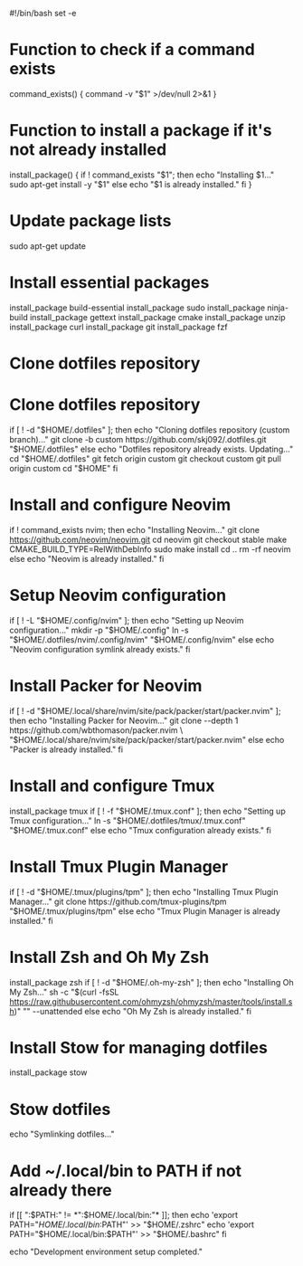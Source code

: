#!/bin/bash
set -e

# Function to check if a command exists
command_exists() {
    command -v "$1" >/dev/null 2>&1
}

# Function to install a package if it's not already installed
install_package() {
    if ! command_exists "$1"; then
        echo "Installing $1..."
        sudo apt-get install -y "$1"
    else
        echo "$1 is already installed."
    fi
}

# Update package lists
sudo apt-get update

# Install essential packages
install_package build-essential
install_package sudo
install_package ninja-build
install_package gettext
install_package cmake
install_package unzip
install_package curl
install_package git
install_package fzf

# Clone dotfiles repository
# Clone dotfiles repository
if [ ! -d "$HOME/.dotfiles" ]; then
    echo "Cloning dotfiles repository (custom branch)..."
    git clone -b custom https://github.com/skj092/.dotfiles.git "$HOME/.dotfiles"
else
    echo "Dotfiles repository already exists. Updating..."
    cd "$HOME/.dotfiles"
    git fetch origin custom
    git checkout custom
    git pull origin custom
    cd "$HOME"
fi

# Install and configure Neovim
if ! command_exists nvim; then
    echo "Installing Neovim..."
    git clone https://github.com/neovim/neovim.git
    cd neovim
    git checkout stable
    make CMAKE_BUILD_TYPE=RelWithDebInfo
    sudo make install
    cd ..
    rm -rf neovim
else
    echo "Neovim is already installed."
fi

# Setup Neovim configuration
if [ ! -L "$HOME/.config/nvim" ]; then
    echo "Setting up Neovim configuration..."
    mkdir -p "$HOME/.config"
    ln -s "$HOME/.dotfiles/nvim/.config/nvim" "$HOME/.config/nvim"
else
    echo "Neovim configuration symlink already exists."
fi

# Install Packer for Neovim
if [ ! -d "$HOME/.local/share/nvim/site/pack/packer/start/packer.nvim" ]; then
    echo "Installing Packer for Neovim..."
    git clone --depth 1 https://github.com/wbthomason/packer.nvim \
        "$HOME/.local/share/nvim/site/pack/packer/start/packer.nvim"
else
    echo "Packer is already installed."
fi

# Install and configure Tmux
install_package tmux
if [ ! -f "$HOME/.tmux.conf" ]; then
    echo "Setting up Tmux configuration..."
    ln -s "$HOME/.dotfiles/tmux/.tmux.conf" "$HOME/.tmux.conf"
else
    echo "Tmux configuration already exists."
fi

# Install Tmux Plugin Manager
if [ ! -d "$HOME/.tmux/plugins/tpm" ]; then
    echo "Installing Tmux Plugin Manager..."
    git clone https://github.com/tmux-plugins/tpm "$HOME/.tmux/plugins/tpm"
else
    echo "Tmux Plugin Manager is already installed."
fi

# Install Zsh and Oh My Zsh
install_package zsh
if [ ! -d "$HOME/.oh-my-zsh" ]; then
    echo "Installing Oh My Zsh..."
    sh -c "$(curl -fsSL https://raw.githubusercontent.com/ohmyzsh/ohmyzsh/master/tools/install.sh)" "" --unattended
else
    echo "Oh My Zsh is already installed."
fi

# Install Stow for managing dotfiles
install_package stow

# Stow dotfiles
echo "Symlinking dotfiles..."

# Add ~/.local/bin to PATH if not already there
if [[ ":$PATH:" != *":$HOME/.local/bin:"* ]]; then
    echo 'export PATH="$HOME/.local/bin:$PATH"' >> "$HOME/.zshrc"
    echo 'export PATH="$HOME/.local/bin:$PATH"' >> "$HOME/.bashrc"
fi

echo "Development environment setup completed."
